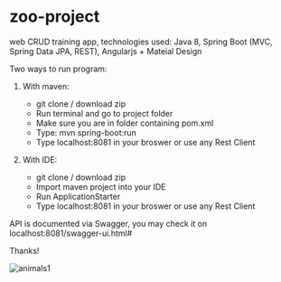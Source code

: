 # zoo-project

web CRUD training app, technologies used:  Java 8, Spring Boot  (MVC, Spring Data JPA, REST), Angularjs + Mateial Design

Two ways to run program:

1. With maven:

    * git clone / download zip
    * Run terminal and go to project folder
    * Make sure you are in folder containing pom.xml 
    * Type: mvn spring-boot:run
    * Type localhost:8081 in your broswer or use any Rest Client

2. With IDE:

    * git clone / download zip
    * Import maven project into your IDE
    * Run ApplicationStarter
    * Type localhost:8081 in your broswer or use any Rest Client
    
 API is documented via Swagger, you may check it on localhost:8081/swagger-ui.html#

Thanks!

![animals1](https://cloud.githubusercontent.com/assets/15158633/26455517/cbd92a1e-416a-11e7-9109-7c4408bdfefe.jpg)
